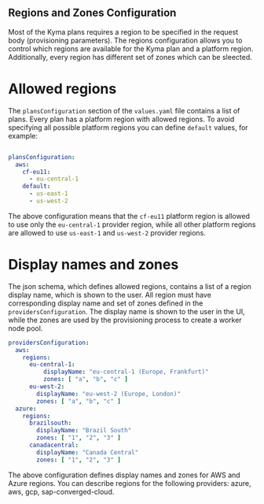 ## Regions and Zones Configuration

Most of the Kyma plans requires a region to be specified in the request body (provisioning parameters). The regions configuration  allows you to control which regions are available for the Kyma plan and a platform region. Additionally, every region has different set of zones which can be sleected.

# Allowed regions

The `plansConfiguration` section of the `values.yaml` file contains a list of plans. Every plan has a platform region with allowed regions. To avoid specifying all possible platform regions you can define `default` values, for example:

```yaml

plansConfiguration:
  aws:
    cf-eu11:
      - eu-central-1
    default:
      - us-east-1
      - us-west-2
```

The above configuration means that the `cf-eu11` platform region is allowed to use only the `eu-central-1` provider region, while all other platform regions are allowed to use `us-east-1` and `us-west-2` provider regions.

# Display names and zones

The json schema, which defines allowed regions, contains a list of a region display name, which is shown to the user. All region must have corresponding display name and set of zones defined in the `providersConfiguration`. The display name is shown to the user in the UI, while the zones are used by the provisioning process to create a worker node pool.
```yaml
providersConfiguration:
  aws:
    regions:
      eu-central-1:
          displayName: "eu-central-1 (Europe, Frankfurt)"
          zones: [ "a", "b", "c" ]
      eu-west-2:
        displayName: "eu-west-2 (Europe, London)"
        zones: [ "a", "b", "c" ]
  azure:
    regions:
      brazilsouth: 
        displayName: "Brazil South"
        zones: [ "1", "2", "3" ]
      canadacentral: 
        displayName: "Canada Central"
        zones: [ "1", "2", "3" ]
```

The above configuration defines display names and zones for AWS and Azure regions. You can describe regions for the following providers: azure, aws, gcp, sap-converged-cloud.
